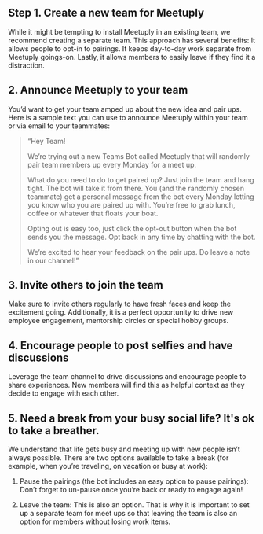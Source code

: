## Step 1. Create a new team for Meetuply 

While it might be tempting to install Meetuply in an existing team, we recommend creating a separate team. This approach has several benefits: It allows people to opt-in to pairings. It keeps day-to-day work separate from Meetuply goings-on. Lastly, it allows members to easily leave if they find it a distraction. 

## 2. Announce Meetuply to your team 

You’d want to get your team amped up about the new idea and pair ups. Here is a sample text you can use to announce Meetuply within your team or via email to your teammates: 

> “Hey Team! 
>  
> We’re trying out a new Teams Bot called Meetuply that will randomly pair team members up every Monday for a meet up.  
>
> What do you need to do to get paired up? Just join the <You Team Name here> team and hang tight. The bot will take it from there. You (and the randomly chosen teammate) get a personal message from the bot every Monday letting you know who you are paired up with. You’re free to grab lunch, coffee or whatever that floats your boat.  
>
> Opting out is easy too, just click the opt-out button when the bot sends you the message. Opt back in any time by chatting with the bot. 
>
> We’re excited to hear your feedback on the pair ups. Do leave a note in our channel!” 

## 3. Invite others to join the team 

Make sure to invite others regularly to have fresh faces and keep the excitement going. Additionally, it is a perfect opportunity to drive new employee engagement, mentorship circles or special hobby groups. 

## 4. Encourage people to post selfies and have discussions 

Leverage the team channel to drive discussions and encourage people to share experiences. New members will find this as helpful context as they decide to engage with each other. 

## 5. Need a break from your busy social life? It's ok to take a breather.

We understand that life gets busy and meeting up with new people isn’t always possible. There are two options available to take a break (for example, when you’re traveling, on vacation or busy at work): 

1. Pause the pairings (the bot includes an easy option to pause pairings): Don’t forget to un-pause once you’re back or ready to engage again! 

2. Leave the team: This is also an option. That is why it is important to set up a separate team for meet ups so that leaving the team is also an option for members without losing work items. 
